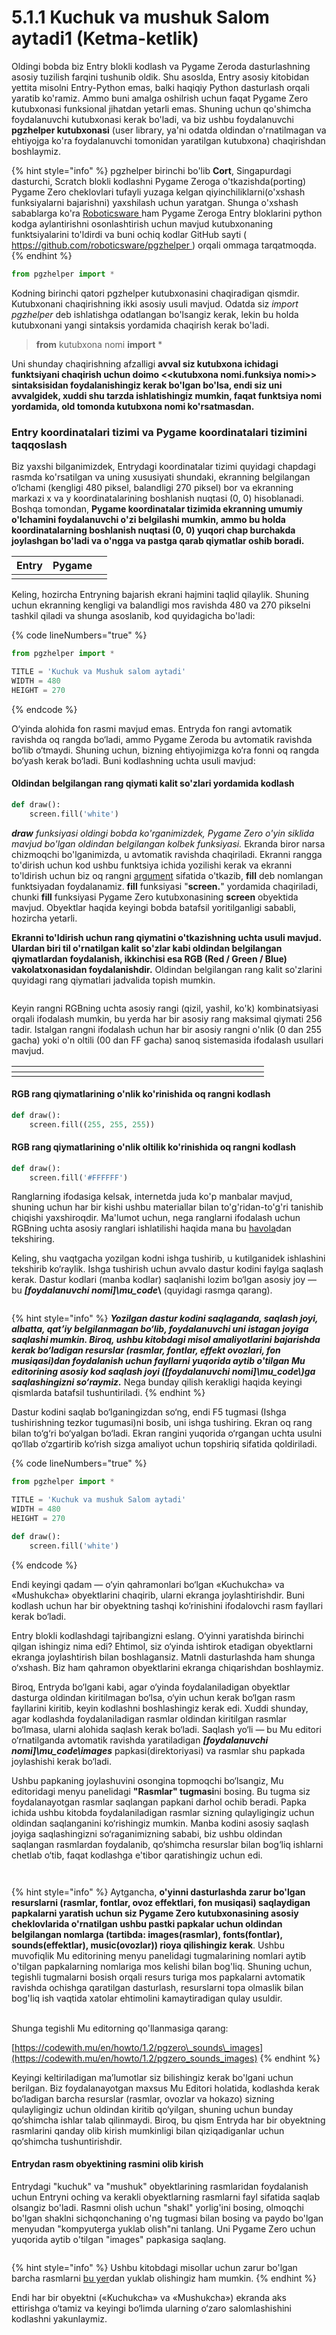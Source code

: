 # 5.1.1 Kuchuk va mushuk Salom aytadi1 (Ketma-ketlik)

Oldingi bobda biz Entry blokli kodlash va Pygame Zeroda dasturlashning asosiy tuzilish farqini tushunib oldik. Shu asoslda, Entry asosiy kitobidan yettita misolni Entry-Python emas, balki haqiqiy Python dasturlash orqali yaratib ko'ramiz. Ammo buni amalga oshilrish uchun faqat Pygame Zero kutubxonasi funksional jihatdan yetarli emas. Shuning uchun qo'shimcha foydalanuvchi kutubxonasi kerak bo'ladi, va biz ushbu foydalanuvchi **pgzhelper kutubxonasi** (user library, ya'ni odatda oldindan o'rnatilmagan va ehtiyojga ko'ra foydalanuvchi tomonidan yaratilgan kutubxona) chaqirishdan boshlaymiz.

{% hint style="info" %}
pgzhelper birinchi bo'lib **Cort**, Singapurdagi dasturchi, Scratch blokli kodlashni Pygame Zeroga o'tkazishda(porting) Pygame Zero cheklovlari tufayli yuzaga kelgan qiyinchiliklarni(o'xshash funksiyalarni bajarishni) yaxshilash uchun yaratgan. Shunga o'xshash sabablarga ko'ra [Roboticsware ](https://roboticsware.uz)ham Pygame Zeroga Entry bloklarini python kodga aylantirishni osonlashtirish uchun mavjud kutubxonaning funktsiyalarini to'ldirdi va buni ochiq kodlar GitHub sayti ( [https://github.com/roboticsware/pgzhelper ](https://github.com/roboticsware/pgzhelper)) orqali ommaga tarqatmoqda.
{% endhint %}

```python
from pgzhelper import *
```

Kodning birinchi qatori pgzhelper kutubxonasini chaqiradigan qismdir. Kutubxonani chaqirishning ikki asosiy usuli mavjud. Odatda siz _import pgzhelper_ deb ishlatishga odatlangan bo'lsangiz kerak, lekin bu holda kutubxonani yangi sintaksis yordamida chaqirish kerak bo'ladi.

> **from** kutubxona nomi **import** \*

Uni shunday chaqirishning afzalligi **avval siz kutubxona ichidagi funktsiyani chaqirish uchun doimo <\<kutubxona nomi.funksiya nomi>> sintaksisidan foydalanishingiz kerak bo'lgan bo'lsa, endi siz uni avvalgidek, xuddi shu tarzda ishlatishingiz mumkin, faqat funktsiya nomi yordamida, old tomonda kutubxona nomi ko'rsatmasdan.**

### Entry koordinatalari tizimi va Pygame koordinatalari tizimini taqqoslash

Biz yaxshi bilganimizdek, Entrydagi koordinatalar tizimi quyidagi chapdagi rasmda ko'rsatilgan va uning xususiyati shundaki, ekranning belgilangan o‘lchami (kengligi 480 piksel, balandligi 270 piksel) bor va ekranning markazi x va y koordinatalarining boshlanish nuqtasi (0, 0) hisoblanadi. Boshqa tomondan, **Pygame koordinatalar tizimida ekranning umumiy o'lchamini foydalanuvchi o'zi belgilashi mumkin, ammo bu holda koordinatalarning boshlanish nuqtasi (0, 0) yuqori chap burchakda joylashgan bo'ladi va o'ngga va pastga qarab qiymatlar oshib boradi.**

<table><thead><tr><th align="center">Entry</th><th align="center">Pygame</th><th data-hidden></th></tr></thead><tbody><tr><td align="center"><img src="../.gitbook/assets/image (33).png" alt="" data-size="original"></td><td align="center"><img src="../.gitbook/assets/image (32).png" alt="" data-size="original"></td><td></td></tr></tbody></table>

Keling, hozircha Entryning bajarish ekrani hajmini taqlid qilaylik. Shuning uchun ekranning kengligi va balandligi mos ravishda 480 va 270 pikselni tashkil qiladi va shunga asoslanib, kod quyidagicha bo'ladi:

{% code lineNumbers="true" %}
```python
from pgzhelper import *

TITLE = 'Kuchuk va Mushuk salom aytadi'
WIDTH = 480
HEIGHT = 270
```
{% endcode %}

O‘yinda alohida fon rasmi mavjud emas. Entryda fon rangi avtomatik ravishda oq rangda bo‘ladi, ammo Pygame Zeroda bu avtomatik ravishda bo‘lib o‘tmaydi. Shuning uchun, bizning ehtiyojimizga ko‘ra fonni oq rangda bo‘yash kerak bo‘ladi. Buni kodlashning uchta usuli mavjud:

#### Oldindan belgilangan rang qiymati kalit so'zlari yordamida kodlash

```python
def draw():
    screen.fill('white')
```

_**draw** funksiyasi oldingi bobda ko'rganimizdek, Pygame Zero o'yin siklida mavjud bo'lgan oldindan belgilangan kolbek funksiyasi._ Ekranda biror narsa chizmoqchi bo'lganimizda, u avtomatik ravishda chaqiriladi. Ekranni rangga to'dirish uchun kod ushbu funktsiya ichida yozilishi kerak va ekranni to'ldirish uchun biz oq rangni [argument](https://roboticsware.gitbook.io/entry-python/boshlash/hello_world#funksiyani-qanday-yaratish-tariflash) sifatida o'tkazib, **fill** deb nomlangan funktsiyadan foydalanamiz. **fill** funksiyasi "**screen.**" yordamida chaqiriladi, chunki **fill** funksiyasi Pygame Zero kutubxonasining **screen** obyektida mavjud. Obyektlar haqida keyingi bobda batafsil yoritilganligi sababli, hozircha yetarli.

**Ekranni to'ldirish uchun rang qiymatini o'tkazishning uchta usuli mavjud. Ulardan biri til o'rnatilgan kalit so'zlar kabi oldindan belgilangan qiymatlardan foydalanish, ikkinchisi esa RGB (Red / Green / Blue) vakolatxonasidan foydalanishdir.** Oldindan belgilangan rang kalit so'zlarini quyidagi rang qiymatlari jadvalida topish mumkin.

<figure><img src="../.gitbook/assets/image (38).png" alt=""><figcaption></figcaption></figure>

Keyin rangni RGBning uchta asosiy rangi (qizil, yashil, ko'k) kombinatsiyasi orqali ifodalash mumkin, bu yerda har bir asosiy rang maksimal qiymati 256 tadir. Istalgan rangni ifodalash uchun har bir asosiy rangni o'nlik (0 dan 255 gacha) yoki o'n oltili (00 dan FF gacha) sanoq sistemasida ifodalash usullari mavjud.

<table><thead><tr><th width="356"></th><th></th><th data-hidden></th></tr></thead><tbody><tr><td><img src="../.gitbook/assets/image (28).png" alt="" data-size="original"></td><td><img src="../.gitbook/assets/image (27).png" alt="" data-size="original"></td><td></td></tr></tbody></table>

#### RGB rang qiymatlarining o'nlik ko'rinishida oq rangni kodlash

```python
def draw():
    screen.fill((255, 255, 255))
```

#### RGB rang qiymatlarining o'nlik oltilik ko'rinishida oq rangni kodlash

```python
def draw():
    screen.fill('#FFFFFF')
```

Ranglarning ifodasiga kelsak, internetda juda ko'p manbalar mavjud, shuning uchun har bir kishi ushbu materiallar bilan to'g'ridan-to'g'ri tanishib chiqishi yaxshiroqdir. Ma'lumot uchun, nega ranglarni ifodalash uchun RGBning uchta asosiy ranglari ishlatilishi haqida mana bu [havola](https://en.wikipedia.org/wiki/RGB_color_model)dan tekshiring.

Keling, shu vaqtgacha yozilgan kodni ishga tushirib, u kutilganidek ishlashini tekshirib ko‘raylik. Ishga tushirish uchun avvalo dastur kodini faylga saqlash kerak. Dastur kodlari (manba kodlar) saqlanishi lozim bo‘lgan asosiy joy — bu _**\[foydalanuvchi nomi]\mu\_code**_**\\** (quyidagi rasmga qarang).

<figure><img src="../.gitbook/assets/image (11).png" alt=""><figcaption></figcaption></figure>

{% hint style="info" %}
_**Yozilgan dastur kodini saqlaganda, saqlash joyi, albatta, qat’iy belgilanmagan bo‘lib, foydalanuvchi uni istagan joyiga saqlashi mumkin. Biroq, ushbu kitobdagi misol amaliyotlarini bajarishda kerak bo‘ladigan resurslar (rasmlar, fontlar, effekt ovozlari, fon musiqasi)dan foydalanish uchun fayllarni yuqorida aytib o'tilgan Mu editorining asosiy kod saqlash joyi (\[foydalanuvchi nomi]\mu\_code\\)ga saqlashingizni so‘raymiz.**_ Nega bunday qilish kerakligi haqida keyingi qismlarda batafsil tushuntiriladi.
{% endhint %}

Dastur kodini saqlab bo‘lganingizdan so‘ng, endi F5 tugmasi (Ishga tushirishning tezkor tugumasi)ni bosib, uni ishga tushiring. Ekran oq rang bilan to‘g‘ri bo‘yalgan bo‘ladi. Ekran rangini yuqorida o‘rgangan uchta usulni qo‘llab o‘zgartirib ko‘rish sizga amaliyot uchun topshiriq sifatida qoldiriladi.

{% code lineNumbers="true" %}
```python
from pgzhelper import *

TITLE = 'Kuchuk va mushuk Salom aytadi'
WIDTH = 480
HEIGHT = 270

def draw():
    screen.fill('white')
```
{% endcode %}

Endi keyingi qadam — o‘yin qahramonlari bo‘lgan «Kuchukcha» va «Mushukcha» obyektlarini chaqirib, ularni ekranga joylashtirishdir. Buni kodlash uchun har bir obyektning tashqi ko‘rinishini ifodalovchi rasm fayllari kerak bo‘ladi.

Entry blokli kodlashdagi tajribangizni eslang. O‘yinni yaratishda birinchi qilgan ishingiz nima edi? Ehtimol, siz o‘yinda ishtirok etadigan obyektlarni ekranga joylashtirish bilan boshlagansiz. Matnli dasturlashda ham shunga o‘xshash. Biz ham qahramon obyektlarini ekranga chiqarishdan boshlaymiz.

Biroq, Entryda bo‘lgani kabi, agar o‘yinda foydalaniladigan obyektlar dasturga oldindan kiritilmagan bo‘lsa, o‘yin uchun kerak bo‘lgan rasm fayllarini kiritib, keyin kodlashni boshlashingiz kerak edi. Xuddi shunday, agar kodlashda foydalaniladigan rasmlar oldindan kiritilgan rasmlar bo‘lmasa, ularni alohida saqlash kerak bo‘ladi. Saqlash yo‘li — bu Mu editori o‘rnatilganda avtomatik ravishda yaratiladigan _**\[foydalanuvchi nomi]\mu\_code\images**_ papkasi(direktoriyasi) va rasmlar shu papkada joylashishi kerak bo‘ladi.

Ushbu papkaning joylashuvini osongina topmoqchi bo‘lsangiz, Mu editoridagi menyu panelidagi **"Rasmlar" tugmasi**ni bosing. Bu tugma siz foydalanayotgan rasmlar saqlangan papkani darhol ochib beradi. Papka ichida ushbu kitobda foydalaniladigan rasmlar sizning qulayligingiz uchun oldindan saqlanganini ko‘rishingiz mumkin. Manba kodini asosiy saqlash joyiga saqlashingizni so‘raganimizning sababi, biz ushbu oldindan saqlangan rasmlardan foydalanib, qo‘shimcha resurslar bilan bog‘liq ishlarni chetlab o‘tib, faqat kodlashga e'tibor qaratishingiz uchun edi.

<figure><img src="../.gitbook/assets/Screenshot 2024-10-21 at 16.28.41.png" alt=""><figcaption></figcaption></figure>

<figure><img src="../.gitbook/assets/imageaa.avif" alt=""><figcaption></figcaption></figure>

{% hint style="info" %}
Aytgancha, **o'yinni dasturlashda zarur bo'lgan resurslarni (rasmlar, fontlar, ovoz effektlari, fon musiqasi) saqlaydigan papkalarni yaratish uchun siz Pygame Zero kutubxonasining asosiy cheklovlarida o'rnatilgan ushbu pastki papkalar uchun oldindan belgilangan nomlarga (tartibda: images(rasmlar), fonts(fontlar), sounds(effektlar), music(ovozlar)) rioya qilishingiz kerak**. Ushbu muvofiqlik Mu editorining menyu panelidagi tugmalarining nomlari aytib o'tilgan papkalarning nomlariga mos kelishi bilan bog'liq. Shuning uchun, tegishli tugmalarni bosish orqali resurs turiga mos papkalarni avtomatik ravishda ochishga qaratilgan dasturlash, resurslarni topa olmaslik bilan bog'liq ish vaqtida xatolar ehtimolini kamaytiradigan qulay usuldir.

\
Shunga tegishli Mu editorning qo'llanmasiga qarang:

[https://codewith.mu/en/howto/1.2/pgzero\_sounds\_images](https://codewith.mu/en/howto/1.2/pgzero_sounds_images)
{% endhint %}

Keyingi keltiriladigan ma’lumotlar siz bilishingiz kerak bo'lgani uchun berilgan. Biz foydalanayotgan maxsus Mu Editori holatida, kodlashda kerak bo‘ladigan barcha resurslar (rasmlar, ovozlar va hokazo) sizning qulayligingiz uchun oldindan kiritib qo‘yilgan, shuning uchun bunday qo‘shimcha ishlar talab qilinmaydi. Biroq, bu qism Entryda har bir obyektning rasmlarini qanday olib kirish mumkinligi bilan qiziqadiganlar uchun qo‘shimcha tushuntirishdir.

#### Entrydan rasm obyektining rasmini olib kirish

Entrydagi "kuchuk" va "mushuk" obyektlarining rasmlaridan foydalanish uchun Entryni oching va kerakli obyektlarning rasmlarni fayl sifatida saqlab olsangiz bo'ladi. Rasmni olish uchun "shakl" yorlig'ini bosing, olmoqchi bo'lgan shaklni sichqonchaning o'ng tugmasi bilan bosing va paydo bo'lgan menyudan "kompyuterga yuklab olish"ni tanlang. Uni Pygame Zero uchun yuqorida aytib o'tilgan "images" papkasiga saqlang.

<figure><img src="../.gitbook/assets/Screenshot 2024-03-20 at 12.14.25 (1).png" alt=""><figcaption></figcaption></figure>

{% hint style="info" %}
Ushbu kitobdagi misollar uchun zarur bo'lgan barcha rasmlarni [bu yer](https://github.com/roboticsware/python-pygame_zero-samples/tree/main/entry_basic/images_ko)dan yuklab olishingiz ham mumkin.
{% endhint %}

Endi har bir obyektni («Kuchukcha» va «Mushukcha») ekranda aks ettirishga o‘tamiz va keyingi bo‘limda ularning o‘zaro salomlashishini kodlashni yakunlaymiz.

